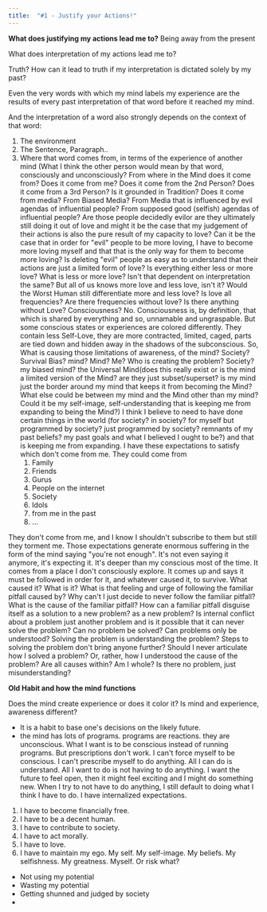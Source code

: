 ```yaml
---
title:  "#1 - Justify your Actions!"
---
```


**What does justifying my actions lead me to?**
Being away from the present

What does interpretation of my actions lead me to? 

Truth? How can it lead to truth if my interpretation is dictated solely by my past?

Even the very words with which my mind labels my experience are the results of every past interpretation of that word before it reached my mind.

And the interpretation of a word also strongly depends on the context of that word:
1) The environment 
2) The Sentence, Paragraph.. 
3) Where that word comes from, in terms of the experience of another mind (What I think the other person would mean by that word, consciously and unconsciously? From where in the Mind does it come from? Does it come from me? Does it come from the 2nd Person? Does it come from a 3rd Person? Is it grounded in Tradition? Does it come from media? From Biased Media? From Media that is influenced by evil agendas of influential people? From supposed good (selfish) agendas of influential people? Are those people decidedly evilor are they ultimately still doing it out of love and might it be the case that my judgement of their actions is also the pure result of my capacity to love? Can it be the case that in order for "evil" people to be more loving, I have to become more loving myself and that that is the only way for them to become more loving? Is deleting "evil" people as easy as to understand that their actions are just a limited form of love? Is everything either less or more love? What is less or more love? Isn't that dependent on interpretation the same? But all of us knows more love and less love, isn't it? Would the Worst Human still differentiate more and less love? Is love all frequencies? Are there frequencies without love? Is there anything without Love? Consciousness? No. Consciousness is, by definition, that which is shared by everything and so, unnamable and ungraspable. But some conscious states or experiences are colored differently. They contain less Self-Love, they are more contracted, limited, caged, parts are tied down and hidden away in the shadows of the subconscious. So, What is causing those limitations of awareness, of the mind? Society? Survival Bias? mind? Mind? Me? Who is creating the problem? Society? my biased mind? the Universal Mind(does this really exist or is the mind a limited version of the Mind? are they just subset/superset? is my mind just the border around my mind that keeps it from becoming the Mind? What else could be between my mind and the Mind other than my mind? Could it be my self-image, self-understanding that is keeping me from expanding to being the Mind?)
I think I believe to need to have done certain things in the world (for society? in society? for myself but programmed by society? just programmed by society? remnants of my past beliefs? my past goals and what I believed I ought to be?) and that is keeping me from expanding. I have these expectations to satisfy which don't come from me. They could come from 
    1) Family 
    2) Friends
    3) Gurus
    4) People on the internet
    5) Society
    6) Idols
    7) from me in the past
    8) ... 
   
They don't come from me, and I know I shouldn't subscribe to them but still they torment me. Those expectations generate enormous suffering in the form of the mind saying "you're not enough". It's not even saying it anymore, it's expecting it. It's deeper than my conscious most of the time. It comes from a place I don't consciously explore. It comes up and says it must be followed in order for it, and whatever caused it, to survive. What caused it? What is it? What is that feeling and urge of following the familiar pitfall caused by? Why can't I just decide to never follow the familiar pitfall? What is the cause of the familiar pitfall? How can a familiar pitfall disguise itself as a solution to a new problem? as a new problem? Is internal conflict about a problem just another problem and is it possible that it can never solve the problem? Can no problem be solved? Can problems only be understood? Solving the problem is understanding the problem? Steps to solving the problem don't bring anyone further? Should I never articulate how I solved a problem? Or, rather, how I understood the cause of the problem? Are all causes within? Am I whole? Is there no problem, just misunderstanding? 

**Old Habit and how the mind functions**

Does the mind create experience or does it color it? Is mind and experience, awareness different?
 - It is a habit to base one's decisions on the likely future.
 - the mind has lots of programs. programs are reactions. they are unconscious. What I want is to be conscious instead of running programs. But prescriptions don't work. I can't force myself to be conscious. I can't prescribe myself to do anything. All I can do is understand. All I want to do is not having to do anything. I want the future to feel open, then it might feel exciting and I might do something new. When I try to not have to do anything, I still default to doing what I think I have to do. I have internalized expectations. 
1) I have to become financially free. 
2) I have to be a decent human. 
3) I have to contribute to society. 
4) I have to act morally. 
5) I have to love.
6) I have to maintain my ego. My self. My self-image. My beliefs. My selfishness. My greatness. Myself. Or risk what? 
 - Not using my potential
 - Wasting my potential
 - Getting shunned and judged by society 
 -  
